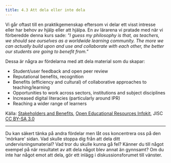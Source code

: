 ```yaml
---
title: 4.3 Att dela eller inte dela
---
```


Vi går oftast till en praktikgemenskap eftersom vi delar ett visst intresse eller har behov av hjälp eller att hjälpa. En av lärarena vi pratade med när vi förberedde denna kurs sade: *"I guess my philosophy is that, as teachers, we should see ourselves as a worldwide learning community. The more we can actually build upon and use and collaborate with each other, the better our students are going to benefit from."*

Dessa är några av fördelarna med att dela material som du skapar:

 - Student/user feedback and open peer review
 - Reputational benefits, recognition
 - Benefits (efficiency and cultural) of collaborative approaches to
   teaching/learning
 - Opportunities to work across sectors, institutions and subject
   disciplines
 - Increased digital literacies (particularly around IPR)
 - Reaching a wider range of learners

Källa: [Stakeholders and Benefits][1], [Open Educational Resources Infokit][2], JISC [CC BY-SA 3.0][3]


----------


Du kan säkert tänka på andra fördelar men låt oss koncentrera oss på den 'mörkare' sidan. Vad skulle stoppa dig från att dela ditt undervisningsmaterial? Vad tror du skulle kunna gå fel? Känner du till något exempel på när resultatet av att dela något blev annat än gynnsamt? Om du inte har något emot att dela, gör ett inlägg i diskussionsforumet till vänster.


  [1]: https://openeducationalresources.pbworks.com/w/page/24838012/Stakeholders%20and%20benefits
  [2]: https://openeducationalresources.pbworks.com/w/page/26935371/Purpose%20of%20the%20OER%20infoKit
  [3]: http://creativecommons.org/licenses/by-sa/3.0/
